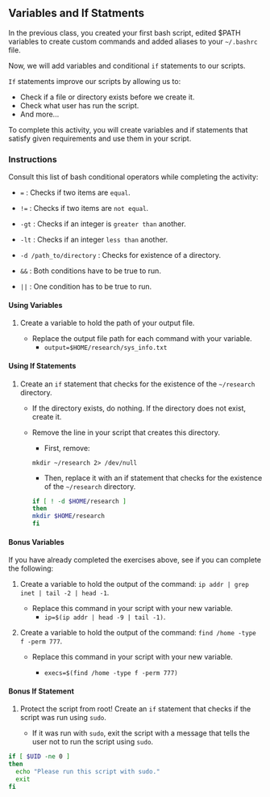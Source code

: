 ## Variables and If Statments

In the previous class, you created your first bash script, edited $PATH variables to create custom commands and added aliases to your `~/.bashrc` file.

Now, we will add variables and conditional `if` statements to our scripts.

`If` statements improve our scripts by allowing us to:

- Check if a file or directory exists before we create it.
- Check what user has run the script.
- And more...

To complete this activity, you will create variables and if statements that satisfy given requirements and use them in your script.

### Instructions

Consult this list of bash conditional operators while completing the activity:

- `=` : Checks if two items are `equal`.

- `!=` : Checks if two items are `not equal`.

- `-gt` : Checks if an integer is `greater than` another.

- `-lt` : Checks if an integer `less than` another.

- `-d /path_to/directory` : Checks for existence of a directory.

- `&&` : Both conditions have to be true to run.

- `||` : One condition has to be true to run.


#### Using Variables

1. Create a variable to hold the path of your output file.

    - Replace the output file path for each command with your variable.
        - `output=$HOME/research/sys_info.txt`
#### Using If Statements

1. Create an `if` statement that checks for the existence of the `~/research` directory.

    - If the directory exists, do nothing. If the directory does not exist, create it.

    - Remove the line in your script that creates this directory.


        - First, remove:

        `mkdir ~/research 2> /dev/null`


        - Then, replace it with an if statement that checks for the existence of the `~/research` directory.

        ```bash
        if [ ! -d $HOME/research ]
        then
        mkdir $HOME/research
        fi
        ```

#### Bonus Variables
If you have already completed the exercises above, see if you can complete the following:

1. Create a variable to hold the output of the command: `ip addr | grep inet | tail -2 | head -1`.

    - Replace this command in your script with your new variable.
        - `ip=$(ip addr | head -9 | tail -1)`.

2. Create a variable to hold the output of the command: `find /home -type f -perm 777`.

    - Replace this command in your script with your new variable.

        - `execs=$(find /home -type f -perm 777)`

#### Bonus If Statement

1. Protect the script from root! Create an `if` statement that checks if the script was run using `sudo`.

    - If it was run with `sudo`, exit the script with a message that tells the user not to run the script using `sudo`.

```bash
if [ $UID -ne 0 ]
then
  echo "Please run this script with sudo."
  exit
fi
```